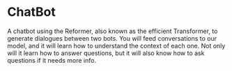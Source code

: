 # ChatBot
A chatbot using the Reformer, also known as the efficient Transformer, to generate dialogues between two bots. You will feed conversations to our model, and it will learn how to understand the context of each one. Not only will it learn how to answer questions, but it will also know how to ask questions if it needs more info.
